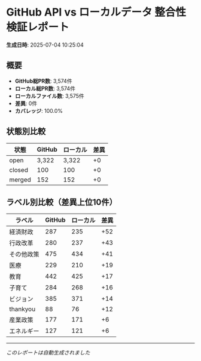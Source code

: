 # GitHub API vs ローカルデータ 整合性検証レポート

**生成日時**: 2025-07-04 10:25:04

## 概要

- **GitHub総PR数**: 3,574件
- **ローカル総PR数**: 3,574件
- **ローカルファイル数**: 3,575件
- **差異**: 0件
- **カバレッジ**: 100.0%

## 状態別比較

| 状態 | GitHub | ローカル | 差異 |
|------|--------|----------|------|
| open | 3,322 | 3,322 | +0 |
| closed | 100 | 100 | +0 |
| merged | 152 | 152 | +0 |

## ラベル別比較（差異上位10件）

| ラベル | GitHub | ローカル | 差異 |
|--------|--------|----------|------|
| 経済財政 | 287 | 235 | +52 |
| 行政改革 | 280 | 237 | +43 |
| その他政策 | 475 | 434 | +41 |
| 医療 | 229 | 210 | +19 |
| 教育 | 442 | 425 | +17 |
| 子育て | 284 | 268 | +16 |
| ビジョン | 385 | 371 | +14 |
| thankyou | 88 | 76 | +12 |
| 産業政策 | 177 | 171 | +6 |
| エネルギー | 127 | 121 | +6 |

---
*このレポートは自動生成されました*